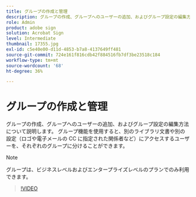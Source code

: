```yaml
---
title: グループの作成と管理
description: グループの作成、グループへのユーザーの追加、およびグループ設定の編集方法について説明します
role: Admin
product: adobe sign
solution: Acrobat Sign
level: Intermediate
thumbnail: 17355.jpg
exl-id: c5e40e00-d11d-4853-b7a8-4137649ff481
source-git-commit: 724e161f816cdb42f884516fb7df3be23518c184
workflow-type: tm+mt
source-wordcount: '68'
ht-degree: 36%

---
```


# グループの作成と管理

グループの作成、グループへのユーザーの追加、およびグループ設定の編集方法について説明します。 グループ機能を使用すると、別のライブラリ文書や別の設定（ロゴや電子メールの CC に指定された関係者など）にアクセスするユーザーを、それぞれのグループに分けることができます。

>[!NOTE]
>
>グループは、ビジネスレベルおよびエンタープライズレベルのプランでのみ利用できます。

>[!VIDEO](https://video.tv.adobe.com/v/344682?hidetitle=true)
